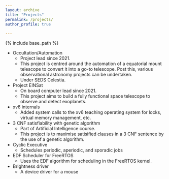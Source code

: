 ```yaml
---
layout: archive
title: "Projects"
permalink: /projects/
author_profile: true

---
```

{% include base_path %}
 

* Occultation/Automation
  * Project lead since 2021.
  * This project is centred around the automation of a equatorial mount telescope to convert it into a go-to telescope. Post this, various observational astronomy projects can be undertaken.
  * Under SEDS Celestia.
* Project EINSat
  * On board computer lead since 2021.
  * This project aims to build a fully functional space telescope to observe and detect exoplanets.
* xv6 internals
  * Added system calls to the xv6 teaching operating system for locks, virtual memory management, etc.
* 3 CNF satisfiability with genetic algorithm
  * Part of Artificial Intelligence course.
  * This project is to maximise satisified clauses in a 3 CNF sentence by the use of a genetic algorithm.
* Cyclic Executive
  * Schedules periodic, aperiodic, and sporadic jobs
* EDF Scheduler for FreeRTOS
  * Uses the EDF algorithm for scheduling in the FreeRTOS kernel.
* Brightness driver
  * A device driver for a mouse
